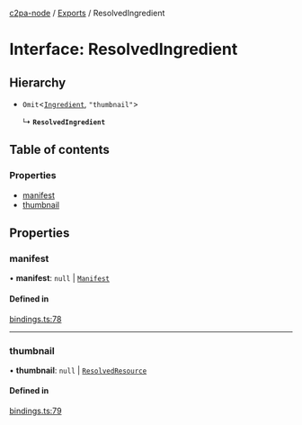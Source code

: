 [c2pa-node](../README.md) / [Exports](../modules.md) / ResolvedIngredient

# Interface: ResolvedIngredient

## Hierarchy

- `Omit`<[`Ingredient`](types.Ingredient.md), ``"thumbnail"``\>

  ↳ **`ResolvedIngredient`**

## Table of contents

### Properties

- [manifest](ResolvedIngredient.md#manifest)
- [thumbnail](ResolvedIngredient.md#thumbnail)

## Properties

### manifest

• **manifest**: ``null`` \| [`Manifest`](types.Manifest.md)

#### Defined in

[bindings.ts:78](https://github.com/contentauth/c2pa-node/blob/db40930/js-src/bindings.ts#L78)

___

### thumbnail

• **thumbnail**: ``null`` \| [`ResolvedResource`](ResolvedResource.md)

#### Defined in

[bindings.ts:79](https://github.com/contentauth/c2pa-node/blob/db40930/js-src/bindings.ts#L79)
